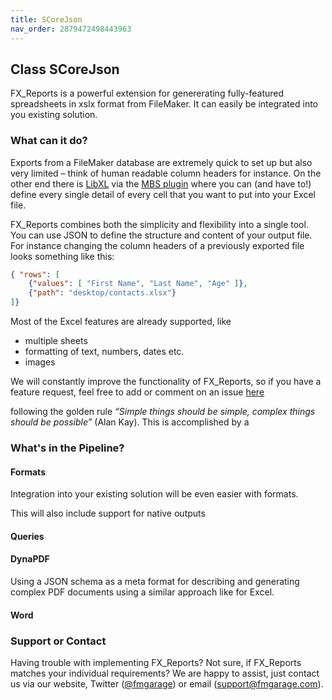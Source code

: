```yaml
---
title: SCoreJson
nav_order: 2879472498443963
---
```


## Class SCoreJson

FX_Reports is a powerful extension for genererating fully-featured spreadsheets in xslx format from FileMaker. It can easily be integrated into you existing solution.

### What can it do?

Exports from a FileMaker database are extremely quick to set up but also very limited – think of human readable column headers for instance. On the other end there is [LibXL](https://www.libxl.com) via the [MBS plugin](https://www.mbsplugins.eu/component_XL.shtml) where you can (and have to!) define every single detail of every cell that you want to put into your Excel file.

FX_Reports combines both the simplicity and flexibility into a single tool. You can use JSON to define the structure and content of your output file. For instance changing the column headers of a previously exported file looks something like this:

```json
{ "rows": [
    {"values": [ "First Name", "Last Name", "Age" ]},
    {"path": "desktop/contacts.xlsx"}
]}
```

Most of the Excel features are already supported, like

- multiple sheets
- formatting of text, numbers, dates etc.
- images

We will constantly improve the functionality of FX_Reports, so if you have a feature request, feel free to add or comment on an issue [here](https://github.com/fmgarage/fx-reports/labels/enhancement) 






following the golden rule *“Simple things should be simple, complex things should be possible”* (Alan Kay). This is accomplished by a

### What's in the Pipeline?

#### Formats

Integration into your existing solution will be even easier with formats.

This will also include support for native outputs

#### Queries

#### DynaPDF

Using a JSON schema as a meta format for describing and generating complex PDF documents using a similar approach like for Excel.

#### Word






### Support or Contact

Having trouble with implementing FX_Reports? Not sure, if FX_Reports matches your individual requirements? We are happy to assist, just contact us via our website, Twitter ([@fmgarage](https://twitter.com/fmgarage)) or email (support@fmgarage.com). 
